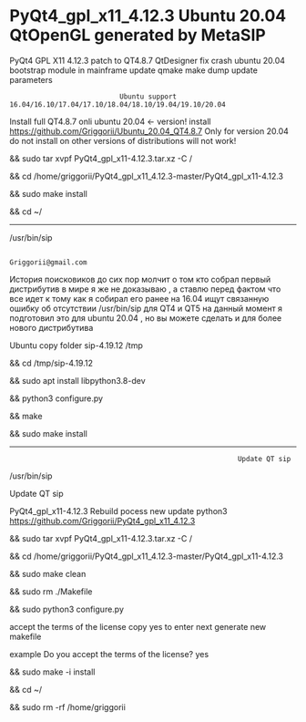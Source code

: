 # PyQt4_gpl_x11_4.12.3 Ubuntu 20.04 QtOpenGL generated by MetaSIP
PyQt4 GPL X11 4.12.3 patch to QT4.8.7 QtDesigner fix crash ubuntu 20.04 bootstrap module in mainframe update qmake make dump update parameters

                               Ubuntu support 16.04/16.10/17.04/17.10/18.04/18.10/19.04/19.10/20.04
                               
Install full QT4.8.7 onli ubuntu 20.04 <- version! install https://github.com/Griggorii/Ubuntu_20.04_QT4.8.7 Only for version 20.04 do not install on other versions of distributions will not work!

&& sudo tar xvpf PyQt4_gpl_x11-4.12.3.tar.xz -C /

&& cd /home/griggorii/PyQt4_gpl_x11_4.12.3-master/PyQt4_gpl_x11-4.12.3

&& sudo make install

&& cd ~/

_____________________________________________________________________________________________


 /usr/bin/sip                                                                                 


                                                           Griggorii@gmail.com

История поисковиков до сих пор молчит о том кто собрал первый дистрибутив в мире я же не доказываю , а ставлю перед фактом что все идет к тому как я собирал его ранее на 16.04 ищут связанную ошибку об отсутствии /usr/bin/sip для QT4 и QT5 на данный момент я подготовил это для ubuntu 20.04 , но вы можете сделать и для более нового дистрибутива

Ubuntu copy folder sip-4.19.12 /tmp

&& cd /tmp/sip-4.19.12

&& sudo apt install libpython3.8-dev

&& python3 configure.py

&& make

&& sudo make install

_____________________________________________________________________________________

                                                            Update QT sip

 /usr/bin/sip                                         

Update QT sip

PyQt4_gpl_x11-4.12.3 Rebuild pocess new update python3 https://github.com/Griggorii/PyQt4_gpl_x11_4.12.3

&& sudo tar xvpf PyQt4_gpl_x11-4.12.3.tar.xz -C /

&& cd /home/griggorii/PyQt4_gpl_x11_4.12.3-master/PyQt4_gpl_x11-4.12.3

&& sudo make clean

&& sudo rm ./Makefile

&& sudo python3 configure.py

accept the terms of the license copy yes to enter next generate new makefile

example Do you accept the terms of the license? yes

&& sudo make -i install

&& cd ~/

&& sudo rm -rf /home/griggorii


